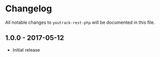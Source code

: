 # Changelog

All notable changes to `youtrack-rest-php` will be documented in this file.

## 1.0.0 - 2017-05-12

- Initial release
